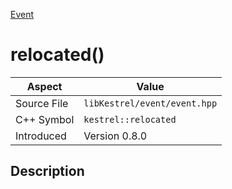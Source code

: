 [Event](index)
# relocated()
| Aspect | Value |
| --- | --- |
| Source File | `libKestrel/event/event.hpp` |
| C++ Symbol | `kestrel::relocated` |
| Introduced | Version 0.8.0 |
## Description

